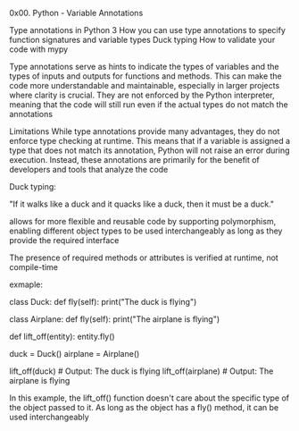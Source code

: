 0x00. Python - Variable Annotations

Type annotations in Python 3
How you can use type annotations to specify function signatures and variable types
Duck typing
How to validate your code with mypy


Type annotations serve as hints to indicate the types of variables and the types of inputs and outputs for functions and methods. This can make the code more understandable and maintainable, especially in larger projects where clarity is crucial. They are not enforced by the Python interpreter, meaning that the code will still run even if the actual types do not match the annotations


Limitations
While type annotations provide many advantages, they do not enforce type checking at runtime. This means that if a variable is assigned a type that does not match its annotation, Python will not raise an error during execution. Instead, these annotations are primarily for the benefit of developers and tools that analyze the code

Duck typing:

"If it walks like a duck and it quacks like a duck, then it must be a duck."

 allows for more flexible and reusable code by supporting polymorphism, enabling different object types to be used interchangeably as long as they provide the required interface


The presence of required methods or attributes is verified at runtime, not compile-time


exmaple:

class Duck:
    def fly(self):
        print("The duck is flying")

class Airplane:
    def fly(self):
        print("The airplane is flying")

def lift_off(entity):
    entity.fly()

duck = Duck()
airplane = Airplane()

lift_off(duck)     # Output: The duck is flying
lift_off(airplane) # Output: The airplane is flying


In this example, the lift_off() function doesn't care about the specific type of the object passed to it. As long as the object has a fly() method, it can be used interchangeably